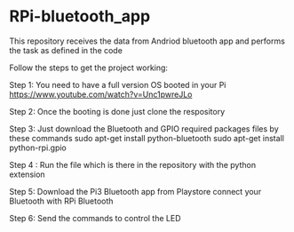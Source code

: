 # RPi-bluetooth_app
This repository receives the data from Andriod bluetooth app and performs the task as defined in the code

Follow the steps to get the project working:

Step 1: You need to have a full version OS booted in your Pi 
https://www.youtube.com/watch?v=Unc1pwreJLo

Step 2: Once the booting is done just clone the respository 

Step 3: Just download the Bluetooth and GPIO required packages files by these commands 
sudo apt-get install python-bluetooth
sudo apt-get install python-rpi.gpio

Step 4 : Run the file which is there in the repository with the python extension

Step 5: Download the Pi3 Bluetooth app from Playstore connect your Bluetooth with RPi Bluetooth

Step 6: Send the commands to control the LED
